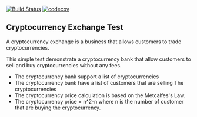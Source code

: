 [![Build Status](https://img.shields.io/travis/embenzekri/cryptocurrency-exchange.svg?style=flat)](https://travis-ci.org/Aboulfadle/cryptocurrency-exchange)
[![codecov](https://img.shields.io/codecov/c/github/embenzekri/cryptocurrency-exchange.svg?style=flat)](https://codecov.io/gh/Aboulfadle/cryptocurrency-exchange/branch/master)

Cryptocurrency Exchange Test
-----

A cryptocurrency exchange is a business that allows customers to trade cryptocurrencies.

This simple test demonstrate a cryptocurrency bank that allow customers to sell and buy cryptocurrencies without any fees.

- The cryptocurrency bank support a list of cryptocurrencies
- The cryptocurrency bank have a list of customers that are selling The cryptocurrencies
- The cryptocurrency price calculation is based on the Metcalfes's Law.
- The cryptocurrency price = n^2-n where n is the number of customer that are buying the cryptocurrency.

